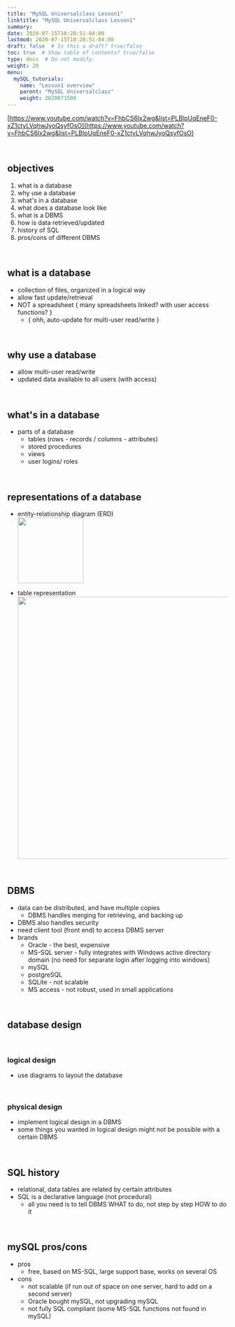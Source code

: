 ```yaml
---
title: "MySQL Universalclass Lesson1"
linktitle: "MySQL Universalclass Lesson1"
summary:
date: 2020-07-15T10:28:51-04:00
lastmod: 2020-07-15T10:28:51-04:00
draft: false  # Is this a draft? true/false
toc: true  # Show table of contents? true/false
type: docs  # Do not modify.
weight: 20
menu:
  mySQL_tutorials:
    name: "Lesson1 overview"
    parent: "MySQL Universalclass"
    weight: 2020071509
---
```


[https://www.youtube.com/watch?v=FhbCS6lx2wg&list=PLBlpUqEneF0-xZ1ctyLVqhwJyoQsyfOsO](https://www.youtube.com/watch?v=FhbCS6lx2wg&list=PLBlpUqEneF0-xZ1ctyLVqhwJyoQsyfOsO)

<br>

## objectives
1. what is a database
2. why use a database
3. what's in a database
4. what does a database look like
5. what is a DBMS
6. how is data retrieved/updated
7. history of SQL
8. pros/cons of different DBMS

<br>

## what is a database
- collection of files, organized in a logical way
- allow fast update/retrieval
- NOT a spreadsheet { many spreadsheets linked? with user access functions? }
    - { ohh, auto-update for multi-user read/write }

<br>

## why use a database
- allow multi-user read/write
- updated data available to all users (with access)

<br>

## what's in a database
- parts of a database
    - tables (rows - records / columns - attributes)
    - stored procedures
    - views
    - user logins/ roles

<br>

## representations of a database
- entity-relationship diagram (ERD)  
    <img src="/tutorials/mySQL_tutorials/mySQL_universalclass_lesson1_files/ERD.png" alt="" width="150px"/>

- table representation  
    <img src="/tutorials/mySQL_tutorials/mySQL_universalclass_lesson1_files/table_representation.png" alt="" width="600px"/>

<br>

## DBMS
- data can be distributed, and have multiple copies
    - DBMS handles merging for retrieving, and backing up
- DBMS also handles security
- need client tool (front end) to access DBMS server
- brands
    - Oracle - the best, expensive
    - MS-SQL server - fully integrates with Windows active directory domain (no need for separate login after logging into windows)
    - mySQL
    - postgreSQL
    - SQLite - not scalable
    - MS access - not robust, used in small applications

<br>

## database design

<br>

### logical design
- use diagrams to layout the database

<br>

### physical design
- implement logical design in a DBMS
- some things you wanted in logical design might not be possible with a certain DBMS

<br>

## SQL history
- relational, data tables are related by certain attributes
- SQL is a declarative language (not procedural)
    - all you need is to tell DBMS WHAT to do, not step by step HOW to do it

<br>

## mySQL pros/cons
- pros
    - free, based on MS-SQL, large support base, works on several OS
- cons
    - not scalable (if run out of space on one server, hard to add on a second server)
    - Oracle bought mySQL, not upgrading mySQL
    - not fully SQL compliant (some MS-SQL functions not found in mySQL)